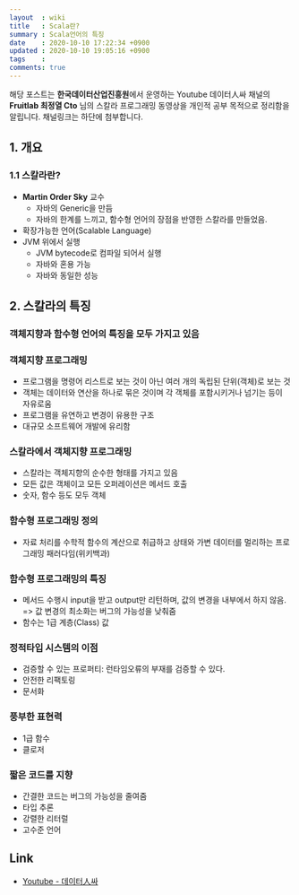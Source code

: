 ```yaml
---
layout  : wiki
title   : Scala란?
summary : Scala언어의 특징
date    : 2020-10-10 17:22:34 +0900
updated : 2020-10-10 19:05:16 +0900
tags    : 
comments: true
---
```


해당 포스트는 **한국데이터산업진흥원**에서 운영하는 Youtube 데이터人싸 채널의 **Fruitlab 최정열 Cto**
님의 스칼라 프로그래밍 동영상을 개인적 공부 목적으로 정리함을 알립니다. 채널링크는 하단에 첨부합니다.

## 1. 개요

### 1.1 스칼라란?

- **Martin Order Sky** 교수
  - 자바의 Generic을 만듬
  - 자바의 한계를 느끼고, 함수형 언어의 장점을 반영한 스칼라를 만들었음.
- 확장가능한 언어(Scalable Language)
- JVM 위에서 실행
  - JVM bytecode로 컴파일 되어서 실행
  - 자바와 혼용 가능
  - 자바와 동일한 성능

## 2. 스칼라의 특징

### 객체지향과 함수형 언어의 특징을 모두 가지고 있음
### 객체지향 프로그래밍
- 프로그램을 명령어 리스트로 보는 것이 아닌 여러 개의 독립된 단위(객체)로 보는 것
- 객체는 데이터와 연산을 하나로 묶은 것이며 각 객체를 포함시키거나 넘기는 등이 자유로움
- 프로그램을 유연하고 변경이 유용한 구조
- 대규모 소프트웨어 개발에 유리함

  
### 스칼라에서 객체지향 프로그래밍
- 스칼라는 객체지향의 순수한 형태를 가지고 있음
- 모든 값은 객체이고 모든 오퍼레이션은 메서드 호출
- 숫자, 함수 등도 모두 객체

### 함수형 프로그래밍 정의
- 자료 처리를 수학적 함수의 계산으로 취급하고 상태와 가변 데이터를 멀리하는 
프로그래밍 패러다임(위키백과)

### 함수형 프로그래밍의 특징
- 메서드 수행시 input을 받고 output만 리턴하며, 값의 변경을 내부에서 하지 않음.
=> 값 변경의 최소화는 버그의 가능성을 낮춰줌
- 함수는 1급 계층(Class) 값

### 정적타입 시스템의 이점
- 검증할 수 있는 프로퍼티: 런타임오류의 부재를 검증할 수 있다.
- 안전한 리팩토링
- 문서화

### 풍부한 표현력
- 1급 함수
- 클로저

### 짧은 코드를 지향
- 간결한 코드는 버그의 가능성을 줄여줌
- 타입 추론
- 강렬한 리터럴
- 고수준 언어

  
## Link

* [Youtube - 데이터人싸](https://www.youtube.com/watch?v=W54qs5-y7qA&ab_channel=%EB%8D%B0%EC%9D%B4%ED%84%B0%E4%BA%BA%EC%8B%B8)
